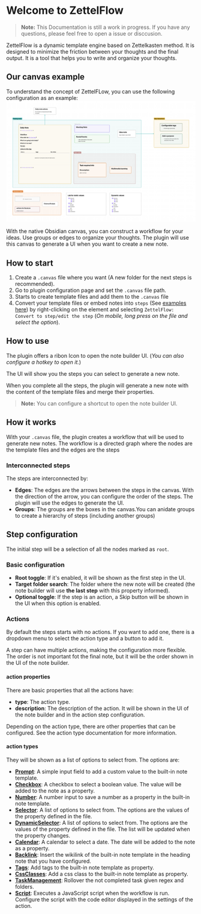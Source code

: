 # Welcome to ZettelFlow
> **Note:** This Documentation is still a work in progress. If you have any questions, please feel free to open a issue or disccusion.

ZettelFlow is a dynamic template engine based on Zettelkasten method. It is designed to minimize the friction between your thoughts and the final output. It is a tool that helps you to write and organize your thoughts.

## Our canvas example
To understand the concept of ZettelFLow, you can use the following configuration as an example:
![png](./resources/canvas-sample.png)

With the native Obsidian canvas, you can construct a workflow for your ideas. Use groups or edges to organize your thoughts. The plugin will use this canvas to generate a UI when you want to create a new note.

## How to start
1. Create a `.canvas` file where you want (A new folder for the next steps is recommended).
2. Go to plugin configuration page and set the `.canvas` file path.
3. Starts to create template files and add them to the `.canvas` file 
4. Convert your template files or embed notes into `steps` (See [examples here](https://github.com/RafaelGB/Obsidian-ZettelFlow/tree/main/WorkFlow%20Test)) by right-clicking on the element and selecting `ZettelFlow: Convert to step/edit the step` (*On mobile, long press on the file and select the option*).

## How to use
The plugin offers a ribon Icon to open the note builder UI. (*You can also configure a hotkey to open it.*)

The UI will show you the steps you can select to generate a new note.

When you complete all the steps, the plugin will generate a new note with the content of the template files and merge their properties.

> **Note:** You can configure a shortcut to open the note builder UI.

## How it works
With your `.canvas` file, the plugin creates a workflow that will be used to generate new notes. The workflow is a directed graph where the nodes are the template files and the edges are the steps

### Interconnected steps
The steps are interconnected by:
- **Edges**: The edges are the arrows between the steps in the canvas. With the direction of the arrow, you can configure the order of the steps. The plugin will use the edges to generate the UI.
- **Groups**: The groups are the boxes in the canvas.You can anidate groups to create a hierarchy of steps (including another groups)

## Step configuration
The initial step will be a selection of all the nodes marked as `root`.

### Basic configuration
- **Root toggle**: If it's enabled, it will be shown as the first step in the UI.
- **Target folder search**: The folder where the new note will be created (the note builder will use **the last step** with this property informed).
- **Optional toggle**: If the step is an action, a Skip button will be shown in the UI when this option is enabled.

### Actions
By default the steps starts with no actions. If you want to add one, there is a dropdown menu to select the action type and a button to add it.

A step can have multiple actions, making the configuration more flexible. The order is not important fot the final note, but it will be the order shown in the UI of the note builder.

#### action properties
There are basic properties that all the actions have:
- **type**: The action type.
- **description**: The description of the action. It will be shown in the UI of the note builder and in the action step configuration.

Depending on the action type, there are other properties that can be configured. See the action type documentation for more information.

#### action types
They will be shown as a list of options to select from. The options are:

- **[Prompt](./actions/Prompt.md)**: A simple input field to add a custom value to the built-in note template.
- **[Checkbox](./actions/Checkbox.md)**: A checkbox to select a boolean value. The value will be added to the note as a property.
- **[Number](./actions/Number.md)**: A number input to save a number as a property in the built-in note template.
- **[Selector](./actions/Selector.md)**: A list of options to select from. The options are the values of the property defined in the file.
- **[DynamicSelector](./actions/DynamicSelector.md)**: A list of options to select from. The options are the values of the property defined in the file. The list will be updated when the property changes.
- **[Calendar](./actions/Calendar.md)**: A calendar to select a date. The date will be added to the note as a property.
- **[Backlink](./actions/Backlink.md)**: Insert the wikilink of the built-in note template in the heading note that you have configured.
- **[Tags](./actions/Tags.md)**: Add tags to the built-in note template as property.
- **[CssClasses](./actions/CssClasses.md)**: Add a css class to the built-in note template as property.
- **[TaskManagement](./actions/TaskManagement.md)**: Rollover the not completed task given regex and folders.
- **[Script](./steps/Script.md)**: Executes a JavaScript script when the workflow is run. Configure the script with the code editor displayed in the settings of the action.
